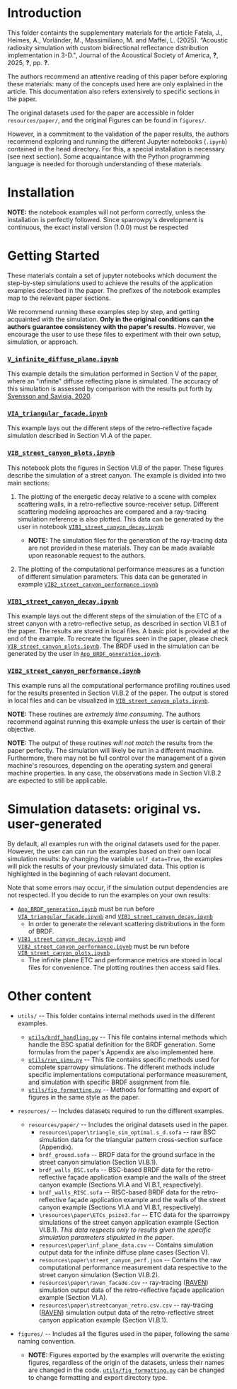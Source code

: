 Introduction
============
This folder containts the supplementary materials for the article Fatela, J., Heimes, A., Vorländer, M., Massimiliano, M. and Maffei, L. (2025). “Acoustic radiosity simulation with custom bidirectional reflectance distribution implementation in 3-D.", Journal of the Acoustical Society of America, **?**, 2025, **?**, pp. **?**.

The authors recommend an attentive reading of this paper before exploring these materials: many of the concepts used here are only explained in the article. This documentation also refers extensively to specific sections in the paper.

The original datasets used for the paper are accessible in folder ``resources/paper/``, and the original Figures can be found in ``figures/``.

However, in a commitment to the validation of the paper results, the authors recommend exploring and running the different Jupyter notebooks (``.ipynb``) contained in the head directory. For this, a special installation is necessary (see next section). Some acquaintance with the Python programming language is needed for thorough understanding of these materials. 

Installation
============
**NOTE:** the notebook examples will not perform correctly, unless the installation is perfectly followed. Since sparrowpy's development is continuous, the exact install version (1.0.0) must be respected


Getting Started
===============
These materials contain a set of jupyter notebooks which document the step-by-step simulations used to achieve the results of the application examples described in the paper. The prefixes of the notebook examples map to the relevant paper sections. 

We recommend running these examples step by step, and getting acquainted with the simulation. **Only in the original conditions can the authors guarantee consistency with the paper's results.**
However, we encourage the user to use these files to experiment with their own setup, simulation, or approach.

### [``V_infinite_diffuse_plane.ipynb``](V_infinite_diffuse_plane.ipynb)
This example details the simulation performed in Section V of the paper, where an "infinite" diffuse reflecting plane is simulated. The accuracy of this simulation is assessed by comparison with the results put forth by [Svensson and Savioja, 2020](https://pubs.aip.org/asa/jasa/article-abstract/156/6/3788/3324169/The-Lambert-diffuse-reflection-model-revisited?redirectedFrom=fulltext).

### [``VIA_triangular_facade.ipynb``](VIA_triangular_facade.ipynb)
This example lays out the different steps of the retro-reflective façade simulation described in Section VI.A of the paper.

### [``VIB_street_canyon_plots.ipynb``](VI_street_canyon_plots.ipynb)
This notebook plots the figures in Section VI.B of the paper. These figures describe the simulation of a street canyon. The example is divided into two main sections:

1. The plotting of the energetic decay relative to a scene with complex scattering walls, in a retro-reflective source-receiver setup. Different scattering modeling approaches are compared and a ray-tracing simulation reference is also plotted. This data can be generated by the user in notebook [``VIB1_street_canyon_decay.ipynb``](VIB1_street_canyon_decay.ipynb)
    - **NOTE:** The simulation files for the generation of the ray-tracing data are not provided in these materials. They can be made available upon reasonable request to the authors. 

2. The plotting of the computational performance measures as a function of different simulation parameters. This data can be generated in example [``VIB2_street_canyon_performance.ipynb``](VIB2_street_canyon_performance.ipynb)

### [``VIB1_street_canyon_decay.ipynb``](VIB1_street_canyon_decay.ipynb)
This example lays out the different steps of the simulation of the ETC of a street canyon with a retro-reflective setup, as described in section VI.B.1 of the paper. The results are stored in local files. A basic plot is provided at the end of the example. To recreate the figures seen in the paper, please check [``VIB_street_canyon_plots.ipynb``](VI_street_canyon_plots.ipynb). The BRDF used in the simulation can be generated by the user in [``App_BRDF_generation.ipynb``](App_BRDF_generation.ipynb).

### [``VIB2_street_canyon_performance.ipynb``](VIB2_street_canyon_performance.ipynb)
This example runs all the computational performance profiling routines used for the results presented in Section VI.B.2 of the paper. The output is stored in local files and can be visualized in [``VIB_street_canyon_plots.ipynb``](VI_street_canyon_plots.ipynb).

**NOTE:** These routines are *extremely time consuming*. The authors recommend against running this example unless the user is certain of their objective. 

**NOTE:** The output of these routines *will not match* the results from the paper perfectly. The simulation will likely be run in a different machine. Furthermore, there may not be full control over the management of a given machine's resources, depending on the operating system and general machine properties. In any case, the observations made in Section VI.B.2 are expected to still be applicable.

Simulation datasets: original vs. user-generated
====================
By default, all examples run with the original datasets used for the paper. However, the user can can run the examples based on their own local simulation results: by changing the variable ``self_data=True``, the examples will pick the results of your previously simulated data. This option is highlighted in the beginning of each relevant document.

Note that some errors may occur, if the simulation output dependencies are not respected. If you decide to run the examples on your own results:
- [``App_BRDF_generation.ipynb``](App_BRDF_generation.ipynb) must be run before [``VIA_triangular_facade.ipynb``](VIA_triangular_facade.ipynb) and [``VIB1_street_canyon_decay.ipynb``](VIB_street_canyon_decay.ipynb) 
    - In order to generate the relevant scattering distributions in the form of BRDF.
- [``VIB1_street_canyon_decay.ipynb``](VIB_street_canyon_decay.ipynb) and [``VIB2_street_canyon_performance.ipynb``](VIB_street_canyon_performance.ipynb) must be run before [``VIB_street_canyon_plots.ipynb``](VIB_street_canyon_decay.ipynb)
    - The infinite plane ETC and performance metrics are stored in local files for convenience. The plotting routines then access said files.

Other content
=============

- ``utils/``
-- This folder contains internal methods used in the different examples.
    - [``utils/brdf_handling.py``](utils/brdf_handling.py) -- This file contains internal methods which handle the BSC spatial definition for the BRDF generation. Some formulas from the paper's Appendix are also implemented here.
    - [``utils/run_simu.py``](utils/run_simu.py) -- This file contains specific methods used for complete sparrowpy simulations. The different methods include specific implementations computational performance measurement, and simulation with specific BRDF assignment from file.
    - [``utils/fig_formatting.py``](utils/fig_formatting.py) -- Methods for formatting and export of figures in the same style as the paper.

- ``resources/`` -- Includes datasets required to run the different examples.
    - ``resources/paper/`` -- Includes the original datasets used in the paper.
        - ``resources\paper\triangle_sim_optimal.s_d.sofa`` -- raw BSC simulation data for the triangular pattern cross-section surface (Appendix).
        - ``brdf_ground.sofa`` -- BRDF data for the ground surface in the street canyon simulation (Section VI.B.1).
        - ``brdf_walls_BSC.sofa`` -- BSC-based BRDF data for the retro-reflective façade application example and the walls of the street canyon example (Sections VI.A and VI.B.1, respectively).
        - ``brdf_walls_RISC.sofa`` -- RISC-based BRDF data for the retro-reflective façade application example and the walls of the street canyon example (Sections VI.A and VI.B.1, respectively).
        - ``\resources\paper\ETCs_psize3.far`` -- ETC data for the sparrowpy simulations of the street canyon application example (Section VI.B.1). *This data respects only to results given the specific simulation parameters stipulated in the paper*.
        - ``resources\paper\inf_plane_data.csv`` -- Contains simulation output data for the infinite diffuse plane cases (Section V).
        - ``resources\paper\street_canyon_perf.json`` -- Contains the raw computational performance measurement data respective to the street canyon simulation (Section VI.B.2).
        - ``resources\paper\raven_facade.csv`` -- ray-tracing ([RAVEN](https://www.virtualacoustics.org/RAVEN/)) simulation output data of the retro-reflective façade application example (Section VI.A).
        - ``resources\paper\streetcanyon_retro.csv.csv`` -- ray-tracing ([RAVEN](https://www.virtualacoustics.org/RAVEN/)) simulation output data of the retro-reflective street canyon application example (Section VI.B.1).

- ``figures/`` -- Includes all the figures used in the paper, following the same naming convention.
    - **NOTE:** Figures exported by the examples will overwrite the existing figures, regardless of the origin of the datasets, unless their names are changed in the code. [``utils/fig_formatting.py``](utils/fig_formatting.py) can be changed to change formatting and export directory type.